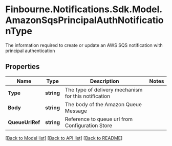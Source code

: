 # Finbourne.Notifications.Sdk.Model.AmazonSqsPrincipalAuthNotificationType
The information required to create or update an AWS SQS notification with principal authentication

## Properties

Name | Type | Description | Notes
------------ | ------------- | ------------- | -------------
**Type** | **string** | The type of delivery mechanism for this notification | 
**Body** | **string** | The body of the Amazon Queue Message | 
**QueueUrlRef** | **string** | Reference to queue url from Configuration Store | 

[[Back to Model list]](../README.md#documentation-for-models) [[Back to API list]](../README.md#documentation-for-api-endpoints) [[Back to README]](../README.md)

